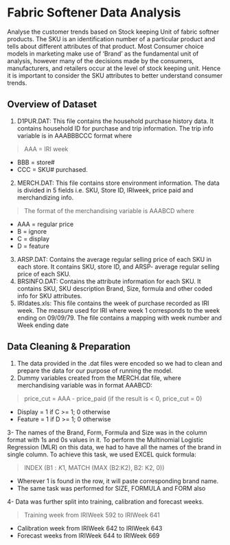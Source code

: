 # Fabric Softener Data Analysis
Analyse the customer trends based on Stock keeping Unit of fabric softner products. The SKU is an identification number of a particular product and tells about different attributes of that product. Most Consumer choice models in marketing make use of ‘Brand’ as the fundamental unit of analysis, however many of the decisions made by the consumers, manufacturers, and retailers occur at the level of stock keeping unit. Hence it is important to consider the SKU attributes to better understand consumer trends.

## Overview of Dataset
1.	D1PUR.DAT: This file contains the household purchase history data. It contains household ID for purchase and trip information. The trip info variable is in AAABBBCCC format where

> AAA = IRI week
- BBB = store#
- CCC = SKU# purchased.

2.	MERCH.DAT: This file contains store environment information. The data is divided in 5 fields i.e. SKU, Store ID, IRIweek, price paid and merchandizing info.

> The format of the merchandising variable is AAABCD where
- AAA = regular price
- B   = ignore
- C   = display
- D   = feature

3.	ARSP.DAT: Contains the average regular selling price of each SKU in each store. It contains SKU, store ID, and ARSP- average regular selling price of each SKU.
4.	BRSINFO.DAT: Contains the attribute information for each SKU.  It contains SKU, SKU description Brand, Size, formula and other coded info for SKU attributes.
5.	IRIdates.xls: This file contains the week of purchase recorded as IRI week. The measure used for IRI where week 1 corresponds to the week ending on 09/09/79. The file contains a mapping with week number and Week ending date

## Data Cleaning & Preparation

1.	The data provided in the .dat files were encoded so we had to clean and prepare the data for our purpose of running the model.
2.	Dummy variables created from the MERCH.dat file, where merchandising variable was in format AAABCD:

> price_cut = AAA - price_paid (if the result is < 0, price_cut = 0)
- Display = 1 if C >= 1; 0 otherwise
- Feature = 1 if D >= 1; 0 otherwise

3-	The names of the Brand, Form, Formula and Size was in the column format with 1s and 0s values in it. To perform the Multinomial Logistic Regression (MLR) on this data, we had to have all the names of the brand in single column. To achieve this task, we used EXCEL quick formula: 
> INDEX (B$1: K$1, MATCH (MAX (B2:K2), B2: K2, 0))
- Wherever 1 is found in the row, it will paste corresponding brand name.
- The same task was performed for SIZE, FORMULA and FORM also

4-	Data was further split into training, calibration and forecast weeks.
>	Training week from IRIWeek 592 to IRIWeek 641
-	Calibration week from IRIWeek 642 to IRIWeek 643
-	Forecast weeks from IRIWeek 644 to IRIWeek 669


